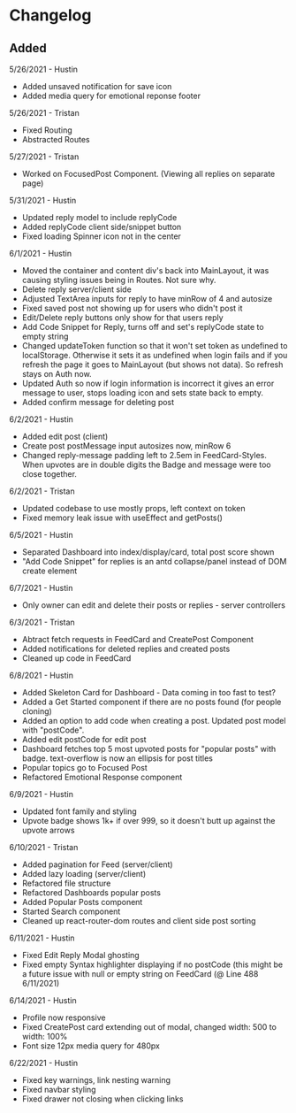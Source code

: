 # Changelog

## Added

5/26/2021 - Hustin

- Added unsaved notification for save icon
- Added media query for emotional reponse footer

5/26/2021 - Tristan

- Fixed Routing
- Abstracted Routes

5/27/2021 - Tristan

- Worked on FocusedPost Component. (Viewing all replies on separate page)

5/31/2021 - Hustin

- Updated reply model to include replyCode
- Added replyCode client side/snippet button
- Fixed loading Spinner icon not in the center

6/1/2021 - Hustin

- Moved the container and content div's back into MainLayout, it was causing styling issues being in Routes. Not sure why.
- Delete reply server/client side
- Adjusted TextArea inputs for reply to have minRow of 4 and autosize
- Fixed saved post not showing up for users who didn't post it
- Edit/Delete reply buttons only show for that users reply
- Add Code Snippet for Reply, turns off and set's replyCode state to empty string
- Changed updateToken function so that it won't set token as undefined to localStorage. Otherwise it sets it as undefined when login fails and if you refresh the page it goes to MainLayout (but shows not data). So refresh stays on Auth now.
- Updated Auth so now if login information is incorrect it gives an error message to user, stops loading icon and sets state back to empty.
- Added confirm message for deleting post

6/2/2021 - Hustin

- Added edit post (client)
- Create post postMessage input autosizes now, minRow 6
- Changed reply-message padding left to 2.5em in FeedCard-Styles. When upvotes are in double digits the Badge and message were too close together.

6/2/2021 - Tristan

- Updated codebase to use mostly props, left context on token
- Fixed memory leak issue with useEffect and getPosts()

6/5/2021 - Hustin

- Separated Dashboard into index/display/card, total post score shown
- "Add Code Snippet" for replies is an antd collapse/panel instead of DOM create element

6/7/2021 - Hustin

- Only owner can edit and delete their posts or replies - server controllers

6/3/2021 - Tristan

- Abtract fetch requests in FeedCard and CreatePost Component
- Added notifications for deleted replies and created posts
- Cleaned up code in FeedCard

6/8/2021 - Hustin

- Added Skeleton Card for Dashboard - Data coming in too fast to test?
- Added a Get Started component if there are no posts found (for people cloning)
- Added an option to add code when creating a post. Updated post model with "postCode".
- Added edit postCode for edit post
- Dashboard fetches top 5 most upvoted posts for "popular posts" with badge. text-overflow is now an ellipsis for post titles
- Popular topics go to Focused Post
- Refactored Emotional Response component

6/9/2021 - Hustin

- Updated font family and styling
- Upvote badge shows 1k+ if over 999, so it doesn't butt up against the upvote arrows

6/10/2021 - Tristan

- Added pagination for Feed (server/client)
- Added lazy loading (server/client)
- Refactored file structure
- Refactored Dashboards popular posts
- Added Popular Posts component
- Started Search component
- Cleaned up react-router-dom routes and client side post sorting

6/11/2021 - Hustin

- Fixed Edit Reply Modal ghosting
- Fixed empty Syntax highlighter displaying if no postCode (this might be a future issue with null or empty string on FeedCard (@ Line 488 6/11/2021)

6/14/2021 - Hustin

- Profile now responsive
- Fixed CreatePost card extending out of modal, changed width: 500 to width: 100%
- Font size 12px media query for 480px

6/22/2021 - Hustin

- Fixed key warnings, link nesting warning
- Fixed navbar styling
- Fixed drawer not closing when clicking links
